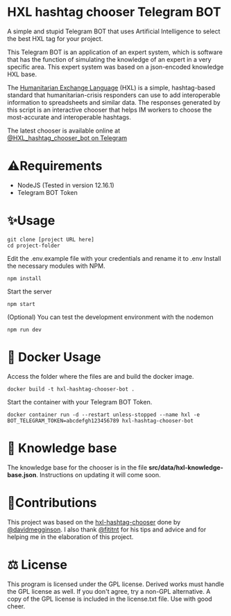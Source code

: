 
# HXL hashtag chooser Telegram BOT
A simple and stupid Telegram BOT that uses Artificial Intelligence to select the best HXL tag for your project.

This Telegram BOT is an application of an expert system, which is software that has the function of simulating the knowledge of an expert in a very specific area. This expert system was based on a json-encoded knowledge HXL base.

The  [Humanitarian Exchange Language](http://hxlstandard.org/)  (HXL) is a simple, hashtag-based standard that humanitarian-crisis responders can use to add interoperable information to spreadsheets and similar data. The responses generated by this script is an interactive chooser that helps IM workers to choose the most-accurate and interoperable hashtags.

The latest chooser is available online at  
[@HXL_hashtag_chooser_bot on Telegram](https://t.me/HXL_hashtag_chooser_bot)

# ⚠️Requirements
-   NodeJS (Tested in version 12.16.1)
-   Telegram BOT Token

# ✨Usage
```
git clone [project URL here]
cd project-folder
```
Edit the .env.example file with your credentials and rename it to .env
Install the necessary modules with NPM.
```
npm install
```
Start the server
```
npm start
```
(Optional)
You can test the development environment with the nodemon
```
npm run dev
```
# 🐋 Docker Usage
Access the folder where the files are and build the docker image.
```
docker build -t hxl-hashtag-chooser-bot .
```
Start the container with your Telegram BOT Token.
```
docker container run -d --restart unless-stopped --name hxl -e BOT_TELEGRAM_TOKEN=abcdefgh123456789 hxl-hashtag-chooser-bot
```

# 📙 Knowledge base
The knowledge base for the chooser is in the file **src/data/hxl-knowledge-base.json**. Instructions on updating it will come soon.

# 🤝Contributions
This project was based on the [hxl-hashtag-chooser](https://github.com/HXLStandard/hxl-hashtag-chooser) done by [@davidmegginson](https://github.com/davidmegginson). I also thank [@fititnt](https://github.com/fititnt) for his tips and advice and for helping me in the elaboration of this project.

# ⚖️ License
This program is licensed under the GPL license. Derived works must handle the GPL license as well. If you don't agree, try a non-GPL alternative. A copy of the GPL license is included in the license.txt file. Use with good cheer.